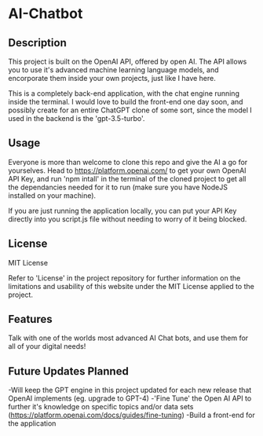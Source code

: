 # AI-Chatbot

## Description

This project is built on the OpenAI API, offered by open AI. The API allows you to use it's advanced machine learning language models, and encorporate them inside your own projects, just like I have here.

This is a completely back-end application, with the chat engine running inside the terminal. I would love to build the front-end one day soon, and possibly create for an entire ChatGPT clone of some sort, since the model I used in the backend is the 'gpt-3.5-turbo'.

## Usage

Everyone is more than welcome to clone this repo and give the AI a go for yourselves. Head to https://platform.openai.com/ to get your own OpenAI API Key, and run 'npm intall' in the terminal of the cloned project to get all the dependancies needed for it to run (make sure you have NodeJS installed on your machine).

If you are just running the application locally, you can put your API Key directly into you script.js file without needing to worry of it being blocked.

## License

MIT License

Refer to 'License' in the project repository for further information on the limitations and usability of this website under the MIT License applied to the project.

## Features

Talk with one of the worlds most advanced AI Chat bots, and use them for all of your digital needs!

## Future Updates Planned

-Will keep the GPT engine in this project updated for each new release that OpenAI implements (eg. upgrade to GPT-4)
-'Fine Tune' the Open AI API to further it's knowledge on specific topics and/or data sets (https://platform.openai.com/docs/guides/fine-tuning)
-Build a front-end for the application